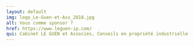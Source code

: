 ```yaml
---
layout: default
img: logo_Le-Guen-et-Ass_2018.jpg
alt: Vous comme sponsor ?
href: https://www.leguen-ip.com/
qui: Cabinet LE GUEN et Associés, Conseils en propriété industrielle
---
```

